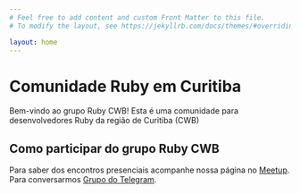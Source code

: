 ```yaml
---
# Feel free to add content and custom Front Matter to this file.
# To modify the layout, see https://jekyllrb.com/docs/themes/#overriding-theme-defaults

layout: home
---
```

# Comunidade Ruby em Curitiba

Bem-vindo ao grupo Ruby CWB! Esta é uma comunidade para desenvolvedores Ruby da região de Curitiba (CWB)

## Como participar do grupo Ruby CWB

Para saber dos encontros presenciais acompanhe nossa página no [Meetup].
Para conversarmos [Grupo do Telegram].

[Meetup]: https://www.meetup.com/ruby-cwb/
[Grupo do Telegram]: https://t.me/rubycwb
